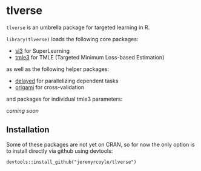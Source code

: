 <!-- README.md is generated from README.Rmd. Please edit that file -->
tlverse
=======

`tlverse` is an umbrella package for targeted learning in R.

`library(tlverse)` loads the following core packages:

-   [sl3](https://jeremyrcoyle.github.io/sl3/) for SuperLearning
-   [tmle3](https://jeremyrcoyle.github.io/tmle3/) for TMLE (Targeted Minimum Loss-based Estimation)

as well as the following helper packages:

-   [delayed](https://github.com/jeremyrcoyle/delayed) for parallelizing dependent tasks
-   [origami](https://github.com/jeremyrcoyle/origami) for cross-validation

and packages for individual tmle3 parameters:

*coming soon*

Installation
------------

Some of these packages are not yet on CRAN, so for now the only option is to install directly via github using devtools:

    devtools::install_github("jeremyrcoyle/tlverse")
